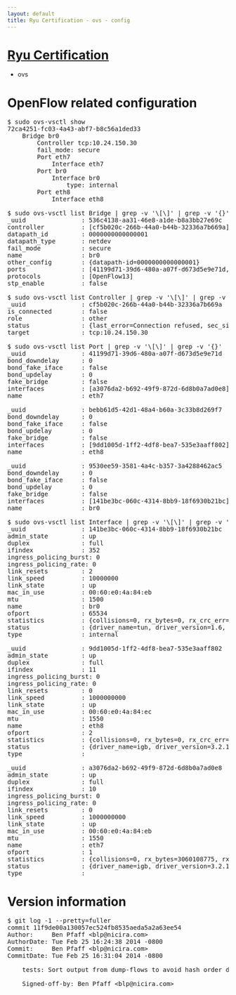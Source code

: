 ```yaml
---
layout: default
title: Ryu Certification - ovs - config
---
```

# [Ryu Certification](http://osrg.github.io/ryu/certification.html)
* ovs 

# OpenFlow related configuration
<pre>
$ sudo ovs-vsctl show
72ca4251-fc03-4a43-abf7-b8c56a1ded33
    Bridge br0
        Controller tcp:10.24.150.30
        fail_mode: secure
        Port eth7
            Interface eth7
        Port br0
            Interface br0
                type: internal
        Port eth8
            Interface eth8

$ sudo ovs-vsctl list Bridge | grep -v '\[\]' | grep -v '{}'
_uuid               : 536c4138-aa31-46e8-a1de-b8a3bb27e69c
controller          : [cf5b020c-266b-44a0-b44b-32336a7b669a]
datapath_id         : 0000000000000001
datapath_type       : netdev
fail_mode           : secure
name                : br0
other_config        : {datapath-id=0000000000000001}
ports               : [41199d71-39d6-480a-a07f-d673d5e9e71d, 9530ee59-3581-4a4c-b357-3a4288462ac5, bebb61d5-42d1-48a4-b60a-3c33b8d269f7]
protocols           : [OpenFlow13]
stp_enable          : false

$ sudo ovs-vsctl list Controller | grep -v '\[\]' | grep -v '{}'
_uuid               : cf5b020c-266b-44a0-b44b-32336a7b669a
is_connected        : false
role                : other
status              : {last_error=Connection refused, sec_since_connect=372, sec_since_disconnect=1, state=BACKOFF}
target              : tcp:10.24.150.30

$ sudo ovs-vsctl list Port | grep -v '\[\]' | grep -v '{}'
_uuid               : 41199d71-39d6-480a-a07f-d673d5e9e71d
bond_downdelay      : 0
bond_fake_iface     : false
bond_updelay        : 0
fake_bridge         : false
interfaces          : [a3076da2-b692-49f9-872d-6d8b0a7ad0e8]
name                : eth7

_uuid               : bebb61d5-42d1-48a4-b60a-3c33b8d269f7
bond_downdelay      : 0
bond_fake_iface     : false
bond_updelay        : 0
fake_bridge         : false
interfaces          : [9dd1005d-1ff2-4df8-bea7-535e3aaff802]
name                : eth8

_uuid               : 9530ee59-3581-4a4c-b357-3a4288462ac5
bond_downdelay      : 0
bond_fake_iface     : false
bond_updelay        : 0
fake_bridge         : false
interfaces          : [141be3bc-060c-4314-8bb9-18f6930b21bc]
name                : br0

$ sudo ovs-vsctl list Interface | grep -v '\[\]' | grep -v '{}'
_uuid               : 141be3bc-060c-4314-8bb9-18f6930b21bc
admin_state         : up
duplex              : full
ifindex             : 352
ingress_policing_burst: 0
ingress_policing_rate: 0
link_resets         : 2
link_speed          : 10000000
link_state          : up
mac_in_use          : 00:60:e0:4a:84:eb
mtu                 : 1500
name                : br0
ofport              : 65534
statistics          : {collisions=0, rx_bytes=0, rx_crc_err=0, rx_dropped=0, rx_errors=0, rx_frame_err=0, rx_over_err=0, rx_packets=0, tx_bytes=0, tx_dropped=0, tx_errors=0, tx_packets=0}
status              : {driver_name=tun, driver_version=1.6, firmware_version=N/A}
type                : internal

_uuid               : 9dd1005d-1ff2-4df8-bea7-535e3aaff802
admin_state         : up
duplex              : full
ifindex             : 11
ingress_policing_burst: 0
ingress_policing_rate: 0
link_resets         : 0
link_speed          : 1000000000
link_state          : up
mac_in_use          : 00:60:e0:4a:84:ec
mtu                 : 1550
name                : eth8
ofport              : 2
statistics          : {collisions=0, rx_bytes=0, rx_crc_err=0, rx_dropped=0, rx_errors=0, rx_frame_err=0, rx_over_err=0, rx_packets=0, tx_bytes=2786792, tx_dropped=0, tx_errors=0, tx_packets=29746}
status              : {driver_name=igb, driver_version=3.2.10-k, firmware_version=3.10-0}
type                : 

_uuid               : a3076da2-b692-49f9-872d-6d8b0a7ad0e8
admin_state         : up
duplex              : full
ifindex             : 10
ingress_policing_burst: 0
ingress_policing_rate: 0
link_resets         : 0
link_speed          : 1000000000
link_state          : up
mac_in_use          : 00:60:e0:4a:84:eb
mtu                 : 1550
name                : eth7
ofport              : 1
statistics          : {collisions=0, rx_bytes=3060108775, rx_crc_err=0, rx_dropped=0, rx_errors=0, rx_frame_err=0, rx_over_err=0, rx_packets=72603229, tx_bytes=0, tx_dropped=0, tx_errors=0, tx_packets=0}
status              : {driver_name=igb, driver_version=3.2.10-k, firmware_version=3.10-0}
type                : 
</pre>

# Version information
<pre>
$ git log -1 --pretty=fuller
commit 11f9de00a130057ec524fb8535aeda5a2a63ee54
Author:     Ben Pfaff &lt;blp@nicira.com&gt;
AuthorDate: Tue Feb 25 16:24:38 2014 -0800
Commit:     Ben Pfaff &lt;blp@nicira.com&gt;
CommitDate: Tue Feb 25 16:31:04 2014 -0800

    tests: Sort output from dump-flows to avoid hash order dependency.
    
    Signed-off-by: Ben Pfaff &lt;blp@nicira.com&gt;
</pre>
